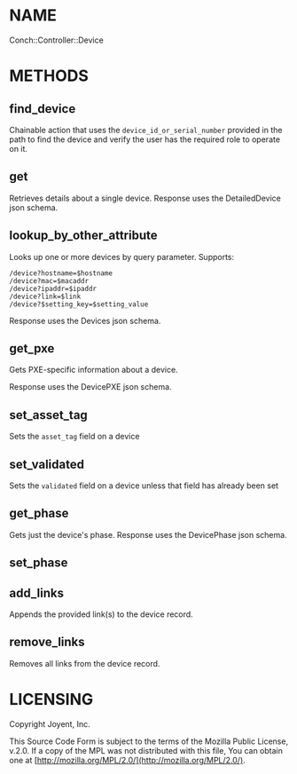 # NAME

Conch::Controller::Device

# METHODS

## find\_device

Chainable action that uses the `device_id_or_serial_number` provided in the path
to find the device and verify the user has the required role to operate on it.

## get

Retrieves details about a single device. Response uses the DetailedDevice json schema.

## lookup\_by\_other\_attribute

Looks up one or more devices by query parameter. Supports:

```
/device?hostname=$hostname
/device?mac=$macaddr
/device?ipaddr=$ipaddr
/device?link=$link
/device?$setting_key=$setting_value
```

Response uses the Devices json schema.

## get\_pxe

Gets PXE-specific information about a device.

Response uses the DevicePXE json schema.

## set\_asset\_tag

Sets the `asset_tag` field on a device

## set\_validated

Sets the `validated` field on a device unless that field has already been set

## get\_phase

Gets just the device's phase. Response uses the DevicePhase json schema.

## set\_phase

## add\_links

Appends the provided link(s) to the device record.

## remove\_links

Removes all links from the device record.

# LICENSING

Copyright Joyent, Inc.

This Source Code Form is subject to the terms of the Mozilla Public License,
v.2.0. If a copy of the MPL was not distributed with this file, You can obtain
one at [http://mozilla.org/MPL/2.0/](http://mozilla.org/MPL/2.0/).
